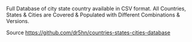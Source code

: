 Full Database of city state country available in CSV format. All Countries, States & Cities are Covered & Populated with Different Combinations & Versions.

Source
https://github.com/dr5hn/countries-states-cities-database
